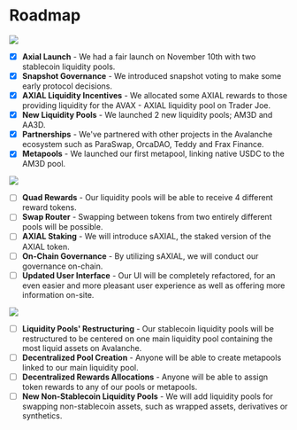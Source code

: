 # Roadmap

![](<../.gitbook/assets/Q4\_2021 (1).png>)

* [x] **Axial Launch** - We had a fair launch on November 10th with two stablecoin liquidity pools.
* [x] **Snapshot Governance** - We introduced snapshot voting to make some early protocol decisions.
* [x] **AXIAL Liquidity Incentives** - We allocated some AXIAL rewards to those providing liquidity for the AVAX - AXIAL liquidity pool on Trader Joe.
* [x] **New Liquidity Pools** - We launched 2 new liquidity pools; AM3D and AA3D.
* [x] **Partnerships** - We've partnered with other projects in the Avalanche ecosystem such as ParaSwap, OrcaDAO, Teddy and Frax Finance.
* [x] **Metapools** - We launched our first metapool, linking native USDC to the AM3D pool.

![](../.gitbook/assets/Q1\_2022.png)

* [ ] **Quad Rewards** - Our liquidity pools will be able to receive 4 different reward tokens.
* [ ] **Swap Router** - Swapping between tokens from two entirely different pools will be possible.
* [ ] **AXIAL Staking** - We will introduce sAXIAL, the staked version of the AXIAL token.
* [ ] **On-Chain Governance** - By utilizing sAXIAL, we will conduct our governance on-chain.
* [ ] **Updated User Interface** - Our UI will be completely refactored, for an even easier and more pleasant user experience as well as offering more information on-site.

![](../.gitbook/assets/Q2\_2022.png)

* [ ] **Liquidity Pools' Restructuring** - Our stablecoin liquidity pools will be restructured to be centered on one main liquidity pool containing the most liquid assets on Avalanche.
* [ ] **Decentralized Pool Creation** - Anyone will be able to create metapools linked to our main liquidity pool.
* [ ] **Decentralized Rewards Allocations** - Anyone will be able to assign token rewards to any of our pools or metapools.
* [ ] **New Non-Stablecoin Liquidity Pools** - We will add liquidity pools for swapping non-stablecoin assets, such as wrapped assets, derivatives or synthetics.

